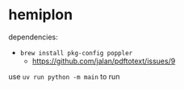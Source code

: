 # hemiplon

dependencies:

- `brew install pkg-config poppler`
  - https://github.com/jalan/pdftotext/issues/9

use `uv run python -m main` to run